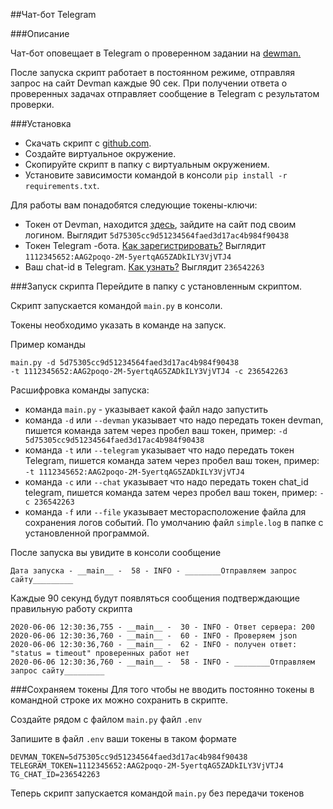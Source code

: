 ##Чат-бот Telegram 

###Описание

Чат-бот оповещает в Telegram о проверенном задании на [dewman.](https://dvmn.org/)

После запуска скрипт работает в постоянном режиме, отправляя запрос на сайт Devman каждые 90 сек. При получении ответа о проверенных задачах отправляет сообщение в Telegram c результатом проверки.

###Установка

* Скачать скрипт с [github.com](https://github.com/alexed34/ShatBot-1).
* Создайте виртуальное окружение.
* Скопируйте скрипт в папку с виртуальным окружением.
* Установите зависимости командой в консоли `pip install -r requirements.txt`.

Для работы вам понадобятся следующие токены-ключи:
* Токен от Devman, находится [здесь](https://dvmn.org/api/docs/), зайдите на сайт под своим логином. Выглядит `5d75305cc9d51234564faed3d17ac4b984f90438`
* Токен Telegram -бота. [Как зарегистрировать?](https://habr.com/ru/post/262247/) Выглядит `1112345652:AAG2poqo-2M-5yertqAG5ZADkILY3VjVTJ4`
* Ваш chat-id в Telegram. [Как узнать?](https://telegram-rus.ru/id) Выглядит `236542263`

###Запуск скрипта
Перейдите в папку с установленным скриптом.

Скрипт запускается командой `main.py` в консоли.

Токены необходимо указать в команде на запуск. 

Пример команды
 ```
main.py -d 5d75305cc9d51234564faed3d17ac4b984f90438
 -t 1112345652:AAG2poqo-2M-5yertqAG5ZADkILY3VjVTJ4 -c 236542263
```
 
Расшифровка команды запуска:
* команда `main.py` - указывает какой файл надо запустить
* команда `-d` или `--devman` указывает что надо передать токен devman, пишется  команда затем через пробел ваш токен, пример: `-d 5d75305cc9d51234564faed3d17ac4b984f90438 `
* команда `-t` или `--telegram` указывает что надо передать токен Telegram, пишется  команда затем через пробел ваш токен, пример: `-t 1112345652:AAG2poqo-2M-5yertqAG5ZADkILY3VjVTJ4`
* команда `-с` или `--chat` указывает что надо передать токен chat_id telegram, пишется  команда затем через пробел ваш токен, пример: `-c 236542263`
* команда `-f` или `--file` указывает месторасположение файла для сохранения логов событий. По умолчанию файл `simple.log` в папке с установленной программой.

После запуска вы увидите в консоли сообщение 

```
Дата запуска - __main__ -  58 - INFO - ________Отправляем запрос сайту_________
```

Каждые 90 секунд будут появляться сообщения подтверждающие правильную работу скрипта

```
2020-06-06 12:30:36,755 - __main__ -  30 - INFO - Ответ сервера: 200
2020-06-06 12:30:36,760 - __main__ -  60 - INFO - Проверяем json 
2020-06-06 12:30:36,760 - __main__ -  62 - INFO - получен ответ: "status = timeout" проверенных работ нет 
2020-06-06 12:30:36,760 - __main__ -  58 - INFO - ________Отправляем запрос сайту_________
```

###Сохраняем токены 
Для того чтобы не вводить постоянно токены в командной строке их можно сохранить в скрипте.

Создайте рядом с файлом `main.py` файл `.env`

Запишите в файл `.env` ваши токены в таком формате

```
DEVMAN_TOKEN=5d75305cc9d51234564faed3d17ac4b984f90438
TELEGRAM_TOKEN=1112345652:AAG2poqo-2M-5yertqAG5ZADkILY3VjVTJ4
TG_CHAT_ID=236542263

```
Теперь скрипт запускается командой `main.py` без передачи токенов